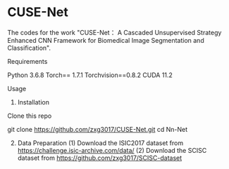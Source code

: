 # CUSE-Net
The codes for the work "CUSE-Net： A Cascaded Unsupervised Strategy Enhanced CNN Framework for Biomedical Image Segmentation and Classification".

Requirements

Python 3.6.8
Torch== 1.7.1
Torchvision==0.8.2
CUDA 11.2

Usage

1. Installation

Clone this repo

git clone https://github.com/zxg3017/CUSE-Net.git
cd Nn-Net

2. Data Preparation
(1) Download the ISIC2017 dataset from https://challenge.isic-archive.com/data/
(2) Download the SCISC dataset from https://github.com/zxg3017/SCISC-dataset
